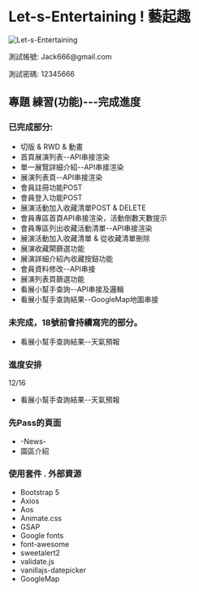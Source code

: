 # Let-s-Entertaining ! 藝起趣
<img alt="Let-s-Entertaining" src="https://i.imgur.com/Upvw21J.png">

<p>測試帳號: Jack666@gmail.com</p>
<p>測試密碼: 12345666</p>

## 專題 練習(功能)---完成進度
### 已完成部分:
- 切版 & RWD & 動畫
- 首頁展演列表--API串接渲染
- 單一展覽詳細介紹--API串接渲染
- 展演列表頁--API串接渲染
- 會員註冊功能POST
- 會員登入功能POST
- 展演活動加入收藏清單POST & DELETE
- 會員專區首頁API串接渲染，活動倒數天數提示
- 會員專區列出收藏活動清單--API串接渲染
- 展演活動加入收藏清單 & 從收藏清單刪除
- 展演收藏閘篩選功能
- 展演詳細介紹內收藏按鈕功能
- 會員資料修改--API串接
- 展演列表頁篩選功能
- 看展小幫手查詢--API串接及邏輯
- 看展小幫手查詢結果--GoogleMap地圖串接

### 未完成，18號前會持續寫完的部分。
- 看展小幫手查詢結果--天氣預報

### 進度安排
12/16
- 看展小幫手查詢結果--天氣預報

### 先Pass的頁面
- -News-
- 園區介紹

### 使用套件 . 外部資源
- Bootstrap 5
- Axios
- Aos
- Animate.css
- GSAP
- Google fonts
- font-awesome
- sweetalert2
- validate.js
- vanillajs-datepicker
- GoogleMap
